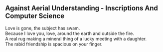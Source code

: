 Against Aerial Understanding - Inscriptions And Computer Science
----------------------------------------------------------------
Love is gone, the subject has swam.  
Because I love you, love, around the earth and outside the fire.  
A real rug making a mineral thing of a lucky meeting with a daughter.  
The rabid friendship is spacious on your finger.  
